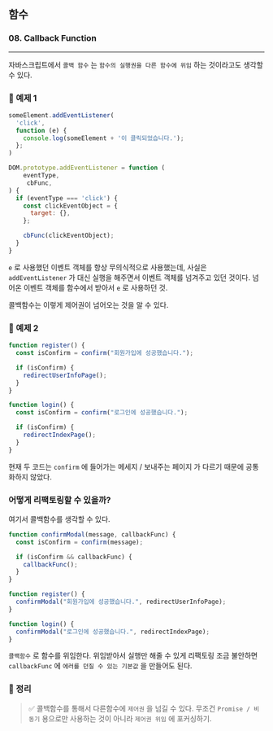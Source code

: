 ## 함수

### 08. Callback Function

---

자바스크립트에서 `콜백 함수` 는 `함수의 실행권을 다른 함수에 위임` 하는 것이라고도 생각할 수 있다.

### 📌 예제 1

```js
someElement.addEventListener(
  'click',
  function (e) {
    console.log(someElement + '이 클릭되었습니다.');
  };
)

DOM.prototype.addEventListener = function (
	eventType,
     cbFunc,
) {
  if (eventType === 'click') {
    const clickEventObject = {
      target: {},
    };

    cbFunc(clickEventObject);
  }
}
```

`e` 로 사용했던 이벤트 객체를 항상 무의식적으로 사용했는데, 사실은 `addEventListener` 가 대신 실행을 해주면서 이벤트 객체를 넘겨주고 있던 것이다.
넘어온 이벤트 객체를 함수에서 받아서 `e` 로 사용하던 것.

콜백함수는 이렇게 제어권이 넘어오는 것을 알 수 있다.

### 📌 예제 2

```js
function register() {
  const isConfirm = confirm("회원가입에 성공했습니다.");

  if (isConfirm) {
    redirectUserInfoPage();
  }
}

function login() {
  const isConfirm = confirm("로그인에 성공했습니다.");

  if (isConfirm) {
    redirectIndexPage();
  }
}
```

현재 두 코드는 `confirm` 에 들어가는 메세지 / 보내주는 페이지 가 다르기 때문에 공통화하지 않았다.

### 어떻게 리팩토링할 수 있을까?

여기서 콜백함수를 생각할 수 있다.

```js
function confirmModal(message, callbackFunc) {
  const isConfirm = confirm(message);

  if (isConfirm && callbackFunc) {
    callbackFunc();
  }
}

function register() {
  confirmModal("회원가입에 성공했습니다.", redirectUserInfoPage);
}

function login() {
  confirmModal("로그인에 성공했습니다.", redirectIndexPage);
}
```

`콜백함수` 로 함수를 위임한다. 위임받아서 실행만 해줄 수 있게 리팩토링
조금 불안하면 `callbackFunc` 에 `에러를 던질 수 있는 기본값` 을 만들어도 된다.

### 📌 정리

> ✅ 콜백함수를 통해서 다른함수에 `제어권` 을 넘길 수 있다. 무조건 `Promise / 비동기` 용으로만 사용하는 것이 아니라 `제어권 위임` 에 포커싱하기.

